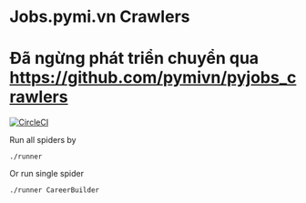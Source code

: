 # Jobs.pymi.vn Crawlers

# Đã ngừng phát triển chuyển qua https://github.com/pymivn/pyjobs_crawlers 
[![CircleCI](https://circleci.com/gh/tudoanh/pyjobs_crawlers.svg?style=svg)](https://circleci.com/gh/tudoanh/pyjobs_crawlers)

Run all spiders by

```
./runner
```

Or run single spider

```
./runner CareerBuilder
```

